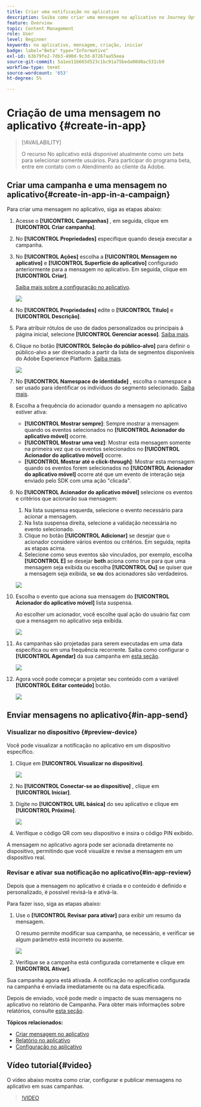 ```yaml
---
title: Criar uma notificação no aplicativo
description: Saiba como criar uma mensagem no aplicativo no Journey Optimizer
feature: Overview
topic: Content Management
role: User
level: Beginner
keywords: no aplicativo, mensagem, criação, iniciar
badge: label="Beta" type="Informative"
exl-id: b3b79fe2-7db3-490d-9c3d-87267aa55eea
source-git-commit: 5a1ee11b603d523c1bc91a75beda00d0ac531cb9
workflow-type: tm+mt
source-wordcount: '653'
ht-degree: 5%

---
```


# Criação de uma mensagem no aplicativo {#create-in-app}

>[!AVAILABILITY]
>
>O recurso No aplicativo está disponível atualmente como um beta para selecionar somente usuários. Para participar do programa beta, entre em contato com o Atendimento ao cliente da Adobe.

## Criar uma campanha e uma mensagem no aplicativo{#create-in-app-in-a-campaign}

Para criar uma mensagem no aplicativo, siga as etapas abaixo:

1. Acesse o **[!UICONTROL Campanhas]** , em seguida, clique em **[!UICONTROL Criar campanha]**.

1. No **[!UICONTROL Propriedades]** especifique quando deseja executar a campanha.

1. No **[!UICONTROL Ações]** escolha a **[!UICONTROL Mensagem no aplicativo]** e **[!UICONTROL Superfície do aplicativo]** configurado anteriormente para a mensagem no aplicativo. Em seguida, clique em **[!UICONTROL Criar]**.

   [Saiba mais sobre a configuração no aplicativo](inapp-configuration.md).

   ![](assets/in_app_create_1.png)

1. No **[!UICONTROL Propriedades]** edite o **[!UICONTROL Título]** e **[!UICONTROL Descrição]**.

1. Para atribuir rótulos de uso de dados personalizados ou principais à página inicial, selecione **[!UICONTROL Gerenciar acesso]**. [Saiba mais](../administration/object-based-access.md).

1. Clique no botão **[!UICONTROL Seleção do público-alvo]** para definir o público-alvo a ser direcionado a partir da lista de segmentos disponíveis do Adobe Experience Platform. [Saiba mais](../segment/about-segments.md).

   ![](assets/in_app_create_2.png)

1. No **[!UICONTROL Namespace de identidade]** , escolha o namespace a ser usado para identificar os indivíduos do segmento selecionado. [Saiba mais](../event/about-creating.md#select-the-namespace).

1. Escolha a frequência do acionador quando a mensagem no aplicativo estiver ativa:

   * **[!UICONTROL Mostrar sempre]**: Sempre mostrar a mensagem quando os eventos selecionados no **[!UICONTROL Acionador do aplicativo móvel]** ocorre.
   * **[!UICONTROL Mostrar uma vez]**: Mostrar esta mensagem somente na primeira vez que os eventos selecionados no **[!UICONTROL Acionador do aplicativo móvel]** ocorre.
   * **[!UICONTROL Mostrar até o click-through]**: Mostrar esta mensagem quando os eventos forem selecionados no **[!UICONTROL Acionador do aplicativo móvel]** ocorre até que um evento de interação seja enviado pelo SDK com uma ação &quot;clicada&quot;.

1. No **[!UICONTROL Acionador do aplicativo móvel]** selecione os eventos e critérios que acionarão sua mensagem:

   1. Na lista suspensa esquerda, selecione o evento necessário para acionar a mensagem.
   1. Na lista suspensa direita, selecione a validação necessária no evento selecionado.
   1. Clique no botão **[!UICONTROL Adicionar]** se desejar que o acionador considere vários eventos ou critérios. Em seguida, repita as etapas acima.
   1. Selecione como seus eventos são vinculados, por exemplo, escolha **[!UICONTROL E]** se desejar **both** aciona como true para que uma mensagem seja exibida ou escolha **[!UICONTROL Ou]** se quiser que a mensagem seja exibida, se **ou** dos acionadores são verdadeiros.

   ![](assets/in_app_create_3.png)

1. Escolha o evento que aciona sua mensagem do **[!UICONTROL Acionador do aplicativo móvel]**
lista suspensa.

   Ao escolher um acionador, você escolhe qual ação do usuário faz com que a mensagem no aplicativo seja exibida.

   ![](assets/in_app_create_3.png)

1. As campanhas são projetadas para serem executadas em uma data específica ou em uma frequência recorrente. Saiba como configurar o **[!UICONTROL Agendar]** da sua campanha em [esta seção](../campaigns/create-campaign.md#schedule).

   ![](assets/in-app-schedule.png)

1. Agora você pode começar a projetar seu conteúdo com a variável **[!UICONTROL Editar conteúdo]** botão.

   ![](assets/in_app_create_4.png)

## Enviar mensagens no aplicativo{#in-app-send}

### Visualizar no dispositivo {#preview-device}

Você pode visualizar a notificação no aplicativo em um dispositivo específico.

1. Clique em **[!UICONTROL Visualizar no dispositivo]**.

   ![](assets/in_app_create_6.png)

1. No **[!UICONTROL Conectar-se ao dispositivo]** , clique em **[!UICONTROL Iniciar]**.

1. Digite no **[!UICONTROL URL básica]** do seu aplicativo e clique em **[!UICONTROL Próximo]**.

   ![](assets/in_app_create_7.png)

1. Verifique o código QR com seu dispositivo e insira o código PIN exibido.

A mensagem no aplicativo agora pode ser acionada diretamente no dispositivo, permitindo que você visualize e revise a mensagem em um dispositivo real.

### Revisar e ativar sua notificação no aplicativo{#in-app-review}

Depois que a mensagem no aplicativo é criada e o conteúdo é definido e personalizado, é possível revisá-la e ativá-la.

Para fazer isso, siga as etapas abaixo:

1. Use o **[!UICONTROL Revisar para ativar]** para exibir um resumo da mensagem.

   O resumo permite modificar sua campanha, se necessário, e verificar se algum parâmetro está incorreto ou ausente.

   ![](assets/in_app_create_5.png)

1. Verifique se a campanha está configurada corretamente e clique em **[!UICONTROL Ativar]**.

Sua campanha agora está ativada. A notificação no aplicativo configurada na campanha é enviada imediatamente ou na data especificada.

Depois de enviado, você pode medir o impacto de suas mensagens no aplicativo no relatório de Campanha. Para obter mais informações sobre relatórios, consulte [esta seção](../reports/campaign-global-report.md#inapp-report).

**Tópicos relacionados:**

* [Criar mensagem no aplicativo](design-in-app.md)
* [Relatório no aplicativo](../reports/campaign-global-report.md#inapp-report)
* [Configuração no aplicativo](inapp-configuration.md)

## Vídeo tutorial{#video}

O vídeo abaixo mostra como criar, configurar e publicar mensagens no aplicativo em suas campanhas.

>[!VIDEO](https://video.tv.adobe.com/v/3410430?quality=12&learn=on)
